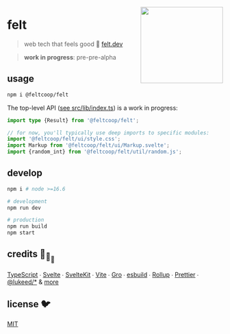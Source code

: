 [<img src="src/static/felt.png" align="right" width="192" height="178">](https://www.felt.dev)

# felt

> web tech that feels good 💚
> [felt.dev](https://www.felt.dev)

> **work in progress**: pre-pre-alpha

## usage

```bash
npm i @feltcoop/felt
```

The top-level API ([see src/lib/index.ts](src/lib/index.ts)) is a work in progress:

```ts
import type {Result} from '@feltcoop/felt';

// for now, you'll typically use deep imports to specific modules:
import '@feltcoop/felt/ui/style.css';
import Markup from '@feltcoop/felt/ui/Markup.svelte';
import {random_int} from '@feltcoop/felt/util/random.js';
```

## develop

```bash
npm i # node >=16.6

# development
npm run dev

# production
npm run build
npm start
```

## credits 🐢<sub>🐢</sub><sub><sub>🐢</sub></sub>

[TypeScript](https://github.com/microsoft/TypeScript) ∙
[Svelte](https://github.com/sveltejs/svelte) ∙
[SvelteKit](https://github.com/sveltejs/kit) ∙
[Vite](https://github.com/vitejs/vite) ∙
[Gro](https://github.com/feltcoop/gro) ∙
[esbuild](https://github.com/evanw/esbuild) ∙
[Rollup](https://github.com/rollup/rollup) ∙
[Prettier](https://github.com/prettier/prettier) ∙
[@lukeed\/\*](https://github.com/lukeed)
& [more](package.json)

## license 🐦

[MIT](LICENSE)
